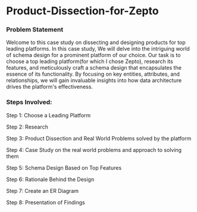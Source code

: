 # Product-Dissection-for-Zepto

### Problem Statement

Welcome to this case study on dissecting and designing products for top leading platforms. In this case study, We will delve into the intriguing world of schema design for a prominent platform of our choice. Our task is to choose a top leading platform(for which I chose Zepto), research its features, and meticulously craft a schema design that encapsulates the essence of its functionality. By focusing on key entities, attributes, and relationships, we will gain invaluable insights into how data architecture drives the platform's effectiveness.

### Steps Involved:

Step 1: Choose a Leading Platform

Step 2: Research

Step 3: Product Dissection and Real World Problems solved by the platform


Step 4: Case Study on the real world problems and approach to solving them

Step 5: Schema Design Based on Top Features

Step 6: Rationale Behind the Design

Step 7: Create an ER Diagram

Step 8: Presentation of Findings

